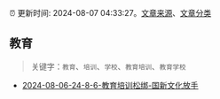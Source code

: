 :alarm_clock: 更新时间: 2024-08-07 04:33:27。[文章来源](/README.md)、[文章分类](/TAGS.md)

## 教育


> 关键字：`教育`、`培训`、`学校`、`教育培训`、`教育学校`



- [2024-08-06-24-8-6-教育培训松绑-国新文化放手](https://xueqiu.com/8772786299/300118274) 
